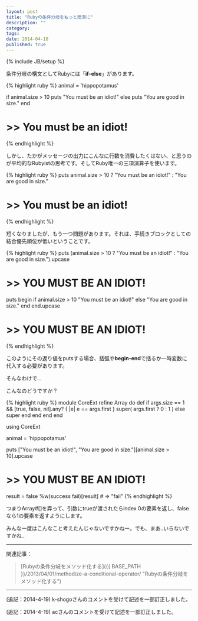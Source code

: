 ```yaml
---
layout: post
title: "Rubyの条件分岐をもっと簡潔に"
description: ""
category: 
tags: 
date: 2014-04-18
published: true
---
```

{% include JB/setup %}

条件分岐の構文としてRubyには「**if-else**」があります。

{% highlight ruby %}
animal = 'hippopotamus'

if animal.size > 10
  puts "You must be an idiot!"
else
  puts "You are good in size."
end
# >> You must be an idiot!
{% endhighlight %}

しかし、たかがメッセージの出力にこんなに行数を消費したくはない、と思うのが平均的なRubyistの思考です。そしてRuby唯一の三項演算子を使います。

{% highlight ruby %}
puts animal.size > 10 ? "You must be an idiot!" : "You are good in size."
# >> You must be an idiot!
{% endhighlight %}

短くなりましたが、もう一つ問題があります。それは、手続きブロックとしての結合優先順位が低いということです。

{% highlight ruby %}
puts (animal.size > 10 ? "You must be an idiot!" : "You are good in size.").upcase
# >> YOU MUST BE AN IDIOT!

puts begin
  if animal.size > 10
    "You must be an idiot!"
  else
    "You are good in size."
  end
end.upcase
# >> YOU MUST BE AN IDIOT!
{% endhighlight %}

このようにその返り値をputsする場合、括弧や**begin-end**で括るか一時変数に代入する必要があります。

そんなわけで...

こんなのどうですか？

{% highlight ruby %}
module CoreExt
  refine Array do
    def [](*args)
      if args.size == 1 &&
         [true, false, nil].any? { |e| e == args.first }
        super( args.first ? 0 : 1 )
      else
        super
      end
    end
  end
end

using CoreExt

animal = 'hippopotamus'

puts ["You must be an idiot!", "You are good in size."][animal.size > 10].upcase
# >> YOU MUST BE AN IDIOT!

result = false
%w(success fail)[result] # => "fail"
{% endhighlight %}

つまりArray#[]を弄って、引数にtrueが渡されたらindex 0の要素を返し、falseなら1の要素を返すようにします。

みんな一度はこんなこと考えたんじゃないですかねー。でも、まあ..いらないですかね..

---

関連記事：

> [Rubyの条件分岐をメソッド化する]({{ BASE_PATH }}/2013/04/01/methodize-a-conditional-operator/ "Rubyの条件分岐をメソッド化する")

---

(追記：2014-4-19) k-shogoさんのコメントを受けて記述を一部訂正しました。

(追記：2014-4-19) acさんのコメントを受けて記述を一部訂正しました。

